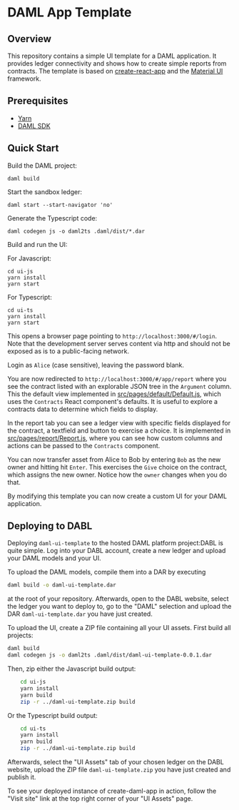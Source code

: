 # DAML App Template

## Overview

This repository contains a simple UI template for a DAML application. It provides ledger connectivity and shows how to create simple reports from contracts. The template is based on [create-react-app](https://github.com/facebook/create-react-app) and the [Material UI](https://material-ui.com/) framework.

## Prerequisites

* [Yarn](https://yarnpkg.com/lang/en/docs/install/)
* [DAML SDK](https://docs.daml.com/getting-started/installation.html)

## Quick Start

Build the DAML project:

    daml build

Start the sandbox ledger:

    daml start --start-navigator 'no'

Generate the Typescript code:

    daml codegen js -o daml2ts .daml/dist/*.dar

Build and run the UI:

For Javascript:

    cd ui-js
    yarn install
    yarn start

For Typescript:

    cd ui-ts
    yarn install
    yarn start

This opens a browser page pointing to `http://localhost:3000/#/login`. Note that the development server serves content via http and should not be exposed as is to a public-facing network.

Login as `Alice` (case sensitive), leaving the password blank.

You are now redirected to `http://localhost:3000/#/app/report` where you see the contract listed with an explorable JSON tree in the `Argument` column. This the default view implemented in [src/pages/default/Default.js](src/pages/Default.js), which uses the `Contracts` React component's defaults. It is useful to explore a contracts data to determine which fields to display.

In the report tab you can see a ledger view with specific fields displayed for the contract, a textfield and button to exercise a choice. It is implemented in [src/pages/report/Report.js](src/pages/report/Report.js), where you can see how custom columns and actions can be passed to the `Contracts` component.

You can now transfer asset from Alice to Bob by entering `Bob` as the new owner and hitting hit `Enter`. This exercises the `Give` choice on the contract, which assigns the new owner. Notice how the `owner` changes when you do that.

By modifying this template you can now create a custom UI for your DAML application.

## Deploying to DABL

Deploying `daml-ui-template` to the hosted DAML platform project:DABL is quite simple. Log into your DABL account, create a new ledger and upload your DAML models and your UI.

To upload the DAML models, compile them into a DAR by executing

```bash
daml build -o daml-ui-template.dar
```

at the root of your repository. Afterwards, open to the DABL website, select the ledger you want to deploy to, go to the "DAML" selection and upload the DAR `daml-ui-template.dar` you have just created.

To upload the UI, create a ZIP file containing all your UI assets. First build all projects:

```bash
daml build
daml codegen js -o daml2ts .daml/dist/daml-ui-template-0.0.1.dar
```

Then, zip either the Javascript build output:

```bash
    cd ui-js
    yarn install
    yarn build
    zip -r ../daml-ui-template.zip build
```

Or the Typescript build output:

```bash
    cd ui-ts
    yarn install
    yarn build
    zip -r ../daml-ui-template.zip build
```

Afterwards, select the "UI Assets" tab of your chosen ledger on the DABL website, upload the ZIP file `daml-ui-template.zip` you have just created and publish it.

To see your deployed instance of create-daml-app in action, follow the "Visit site" link at the top right corner of your "UI Assets" page.
